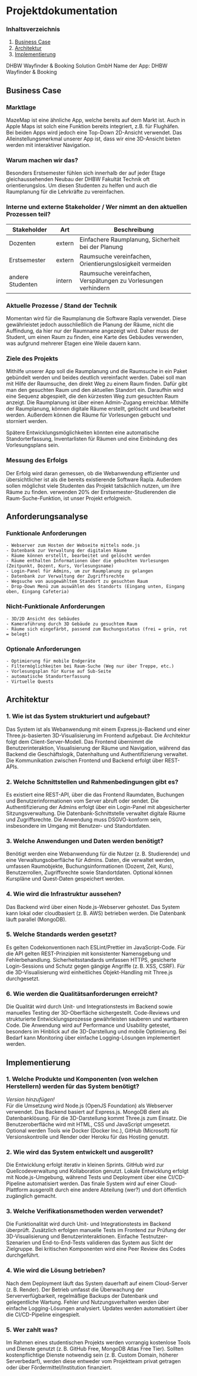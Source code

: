 # Projektdokumentation
### Inhaltsverzeichnis

1. [Business Case](https://github.com/Matze08/DHBW-Raumplaner3D/blob/main/docs.md#Business-Case)
2. [Architektur](https://github.com/Matze08/DHBW-Raumplaner3D/blob/main/docs.md#Architektur)
3. [Implementierung](https://github.com/Matze08/DHBW-Raumplaner3D/blob/main/docs.md#Implementierung)

DHBW Wayfinder & Booking Solution GmbH
Name der App: DHBW Wayfinder & Booking

## Business Case

### Marktlage
MazeMap ist eine ähnliche App, welche bereits auf dem Markt ist. Auch in Apple Maps ist solch eine Funktion bereits integriert, z.B. für Flughäfen.   
Bei beiden Apps wird jedoch eine Top-Down 2D-Ansicht verwendet. Das Alleinstellungsmerkmal unserer App ist, dass wir eine 3D-Ansicht bieten werden mit interaktiver Navigation.

### Warum machen wir das?
Besonders Erstsemester fühlen sich innerhalb der auf jeder Etage gleichaussehenden Neubau der DHBW Fakultät Technik oft orientierungslos. Um diesen Studenten zu helfen
und auch die Raumplanung für die Lehrkräfte zu vereinfachen.

### Interne und externe Stakeholder / Wer nimmt an den aktuellen Prozessen teil?
| Stakeholder | Art | Beschreibung |
|--|--|--|
|Dozenten|extern|Einfachere Raumplanung, Sicherheit bei der Planung|
|Erstsemester|extern|Raumsuche vereinfachen, Orientierungslosigkeit vermeiden|
|andere Studenten|intern|Raumsuche vereinfachen, Verspätungen zu Vorlesungen verhindern|

### Aktuelle Prozesse / Stand der Technik
Momentan wird für die Raumplanung die Software Rapla verwendet. Diese gewährleistet jedoch ausschließlich die Planung der Räume, nicht die Auffindung, da hier nur der 
Raumname angezeigt wird. Daher muss der Student, um einen Raum zu finden, eine Karte des Gebäudes verwenden, was aufgrund mehrerer Etagen eine Weile dauern kann.

### Ziele des Projekts 
Mithilfe unserer App soll die Raumplanung und die Raumsuche in ein Paket gebündelt werden und beides deutlich vereinfacht werden. Dabei soll man mit Hilfe der Raumsuche, den direkt Weg zu einem Raum finden. Dafür gibt man den gesuchten Raum und den aktuellen Standort ein. Daraufhin wird eine Sequenz abgespielt, die den kürzesten Weg zum gesuchten Raum anzeigt. Die Raumplanung ist über einen Admin-Zugang erreichbar. Mithilfe der Raumplanung, können digitale Räume erstellt, gelöscht und bearbeitet werden. Außerdem können die Räume für Vorlesungen gebucht und storniert werden.

Spätere Entwicklungsmöglichkeiten könnten eine automatische Standorterfassung, Inventarlisten für Räumen und eine Einbindung des Vorlesungsplans sein.

### Messung des Erfolgs
Der Erfolg wird daran gemessen, ob die Webanwendung effizienter und übersichtlicher ist als die bereits existierende Software Rapla. Außerdem sollen möglichst viele Studenten das Projekt tatsächlich nutzen, um ihre Räume zu finden. verwenden 20% der Erstsemester-Studierenden die Raum-Suche-Funktion, ist unser Projekt erfolgreich.

## Anforderungsanalyse
### Funktionale Anforderungen
    - Webserver zum Hosten der Webseite mittels node.js
    - Datenbank zur Verwaltung der digitalen Räume
    - Räume können erstellt, bearbeitet und gelöscht werden
    - Räume enthalten Informationen über die gebuchten Vorlesungen (Zeitpunkt, Dozent, Kurs, Vorlesungsname)
    - Login-Panel für Admins, um zur Raumplanung zu gelangen
    - Datenbank zur Verwaltung der Zugriffsrechte
    - Wegsuche von ausgewähltem Standort zu gesuchten Raum
    - Drop-Down Menü zum auswählen des Standorts (Eingang unten, Eingang oben, Eingang Cafeteria)
### Nicht-Funktionale Anforderungen
    - 3D/2D Ansicht des Gebäudes
    - Kameraführung durch 3D Gebäude zu gesuchtem Raum
    - Räume sich eingefärbt, passend zum Buchungsstatus (frei = grün, rot = belegt)
### Optionale Anforderungen
    - Optimierung für mobile Endgeräte
    - Filtermöglichkeiten bei Raum-Suche (Weg nur über Treppe, etc.)
    - Vorlesungsplan für Kurse auf Sub-Seite
    - automatische Standorterfassung
    - Virtuelle Quests

## Architektur

### 1. Wie ist das System strukturiert und aufgebaut?
Das System ist als Webanwendung mit einem Express.js-Backend und einer Three.js-basierten 3D-Visualisierung im Frontend aufgebaut. Die Architektur folgt dem Client-Server-Modell. Das Frontend übernimmt die Benutzerinteraktion, Visualisierung der Räume und Navigation, während das Backend die Geschäftslogik, Datenhaltung und Authentifizierung verwaltet. Die Kommunikation zwischen Frontend und Backend erfolgt über REST-APIs.

### 2. Welche Schnittstellen und Rahmenbedingungen gibt es?
Es existiert eine REST-API, über die das Frontend Raumdaten, Buchungen und Benutzerinformationen vom Server abruft oder sendet. Die Authentifizierung der Admins erfolgt über ein Login-Panel mit abgesicherter Sitzungsverwaltung. Die Datenbank-Schnittstelle verwaltet digitale Räume und Zugriffsrechte. Die Anwendung muss DSGVO-konform sein, insbesondere im Umgang mit Benutzer- und Standortdaten.

### 3. Welche Anwendungen und Daten werden benötigt?
Benötigt werden eine Webanwendung für die Nutzer (z. B. Studierende) und eine Verwaltungsoberfläche für Admins. Daten, die verwaltet werden, umfassen Raumobjekte, Buchungsinformationen (Dozent, Zeit, Kurs), Benutzerrollen, Zugriffsrechte sowie Standortdaten. Optional können Kurspläne und Quest-Daten gespeichert werden.

### 4. Wie wird die Infrastruktur aussehen?
Das Backend wird über einen Node.js-Webserver gehostet. Das System kann lokal oder cloudbasiert (z. B. AWS) betrieben werden. Die Datenbank läuft parallel (MongoDB).

### 5. Welche Standards werden gesetzt?
Es gelten Codekonventionen nach ESLint/Prettier im JavaScript-Code. Für die API gelten REST-Prinzipien mit konsistenter Namensgebung und Fehlerbehandlung. Sicherheitsstandards umfassen HTTPS, gesicherte Login-Sessions und Schutz gegen gängige Angriffe (z. B. XSS, CSRF). Für die 3D-Visualisierung wird einheitliches Objekt-Handling mit Three.js durchgesetzt.

### 6. Wie werden die Qualitätsanforderungen erreicht?
Die Qualität wird durch Unit- und Integrationstests im Backend sowie manuelles Testing der 3D-Oberfläche sichergestellt. Code-Reviews und strukturierte Entwicklungsprozesse gewährleisten sauberen und wartbaren Code. Die Anwendung wird auf Performance und Usability getestet, besonders im Hinblick auf die 3D-Darstellung und mobile Optimierung. Bei Bedarf kann Monitoring über einfache Logging-Lösungen implementiert werden.

## Implementierung

### 1. Welche Produkte und Komponenten (von welchen Herstellern) werden für das System benötigt?
*Version hinzufügen!*     
Für die Umsetzung wird Node.js (OpenJS Foundation) als Webserver verwendet. Das Backend basiert auf Express.js. MongoDB dient als Datenbanklösung. Für die 3D-Darstellung kommt Three.js zum Einsatz. Die Benutzeroberfläche wird mit HTML, CSS und JavaScript umgesetzt. Optional werden Tools wie Docker (Docker Inc.), GitHub (Microsoft) für Versionskontrolle und Render oder Heroku für das Hosting genutzt.

### 2. Wie wird das System entwickelt und ausgerollt?
Die Entwicklung erfolgt iterativ in kleinen Sprints. GitHub wird zur Quellcodeverwaltung und Kollaboration genutzt. Lokale Entwicklung erfolgt mit Node.js-Umgebung, während Tests und Deployment über eine CI/CD-Pipeline automatisiert werden. Das finale System wird auf einer Cloud-Plattform ausgerollt durch eine andere Abteilung (wer?) und dort öffentlich zugänglich gemacht.

### 3. Welche Verifikationsmethoden werden verwendet?
Die Funktionalität wird durch Unit- und Integrationstests im Backend überprüft. Zusätzlich erfolgen manuelle Tests im Frontend zur Prüfung der 3D-Visualisierung und Benutzerinteraktionen. Einfache Testnutzer-Szenarien und End-to-End-Tests validieren das System aus Sicht der Zielgruppe. Bei kritischen Komponenten wird eine Peer Review des Codes durchgeführt.

### 4. Wie wird die Lösung betrieben?
Nach dem Deployment läuft das System dauerhaft auf einem Cloud-Server (z. B. Render). Der Betrieb umfasst die Überwachung der Serververfügbarkeit, regelmäßige Backups der Datenbank und gelegentliche Wartung. Fehler und Nutzungsverhalten werden über einfache Logging-Lösungen analysiert. Updates werden automatisiert über die CI/CD-Pipeline eingespielt.

### 5. Wer zahlt was?
Im Rahmen eines studentischen Projekts werden vorrangig kostenlose Tools und Dienste genutzt (z. B. GitHub Free, MongoDB Atlas Free Tier). Sollten kostenpflichtige Dienste notwendig sein (z. B. Custom Domain, höherer Serverbedarf), werden diese entweder vom Projektteam privat getragen oder über Fördermittel/Institution finanziert.
